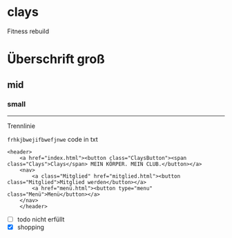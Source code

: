 # clays
Fitness rebuild

# Überschrift groß
## mid
### small

--- 
Trennlinie

`frhkjbwejifbwefjnwe` code in txt

``` codeblock
<header>
    <a href="index.html"><button class="ClaysButton"><span class="Clays">Clays</span> MEIN KÖRPER. MEIN CLUB.</button></a> 
    <nav>
        <a class="Mitglied" href="mitglied.html"><button class="Mitglied">Mitglied werden</button></a> 
        <a href="menü.html"><button type="menu" class="Menü">Menü</button></a>
    </nav>
    </header>
```
- [ ] todo nicht erfüllt
- [x] shopping 